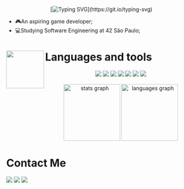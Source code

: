<!--Typing name-->
<div align= "center">
  
  [![Typing SVG](https://readme-typing-svg.herokuapp.com?font=Fira+Code&pause=1000&color=FF007F&vCenter=true&random=false&width=435&lines=Hi!+i'm+Jonas+Alberto;a+game+developer+and+software+engineer.)](https://git.io/typing-svg)

</div>

- 🎮An aspiring game developer;
- 💻Studying Software Engineering at 42 São Paulo;

 # Languages and tools <img align="left" height="100" src="https://github.com/user-attachments/assets/3fe4902f-62c8-456c-8cae-58c33ff2acb1"/>
<div align="center">
  <img src="https://img.shields.io/badge/-c-%23333?style=for-the-badge&color=blue&logo=c&logoColor=white"/>
  <img src="https://img.shields.io/badge/-game%20maker-%23333?style=for-the-badge&color=dark-green&logo=gamemaker&logoColor=white"/>
  <img src="https://img.shields.io/badge/-opengl-%23333?style=for-the-badge&color=darkblue&logo=opengl&logoColor=white"/>
  <img src="https://img.shields.io/badge/-c++-%23333?style=for-the-badge&color=purple&logo=c&logoColor=white"/>
  <img src="https://img.shields.io/badge/-git-%23333?style=for-the-badge&color=orange&logo=git&logoColor=white"/>
  <img src="https://img.shields.io/badge/-bash-%23333?style=for-the-badge&color=gray&logo=GNU%20Bash&logoColor=white"/>
  <img src="https://img.shields.io/badge/-aseprite-%23333?style=for-the-badge&color=red&logo=aseprite&logoColor=white">
</div>

<!--Profile status-->
<br>
  <div align="center">
   <img src="https://github-readme-stats.vercel.app/api?username=oJonasRtz&hide_title=false&hide_rank=false&show_icons=true&include_all_commits=true&count_private=true&disable_animations=false&theme=radical&locale=en&hide_border=false&order=1" height="150" alt="stats graph"  />
  <img src="https://github-readme-stats.vercel.app/api/top-langs?username=oJonasRtz&locale=en&hide_title=false&layout=compact&card_width=320&langs_count=5&theme=radical&hide_border=false&order=2" height="150" alt="languages graph"  /></div>


# Contact Me
<div align="left">
  <a href = "mailto:jonasper19@gmail.com"><img src="https://img.shields.io/badge/-Gmail-%23333?style=for-the-badge&color=red&logo=gmail&logoColor=white" target="_blank"></a>
  <a href="https://www.linkedin.com/in/jonasalpereira/" target="_blank"><img src="https://img.shields.io/badge/-linkedin-%23333?style=for-the-badge&color=blue&logo=linkedin&logoColor=white" target="_blank"></a>
  <a href="https://profile.intra.42.fr/users/jopereir"><img src="https://img.shields.io/badge/-%C3%A9cole%2042-%23000000?style=for-the-badge&color=grey&logo=42&logoColor"/></a>
</div>
